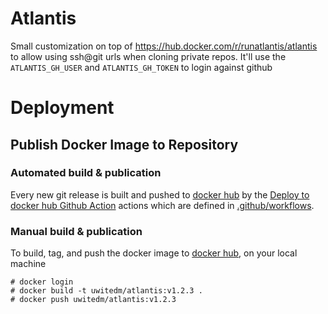 # Atlantis

Small customization on top of https://hub.docker.com/r/runatlantis/atlantis to allow using ssh@git urls when cloning private repos.
It'll use the `ATLANTIS_GH_USER` and `ATLANTIS_GH_TOKEN` to login against github

# Deployment

## Publish Docker Image to Repository
### Automated build & publication
Every new git release is built and pushed to [docker hub]( https://cloud.docker.com/u/uwitedm/repository/docker/uwitedm/atlantis) by the [Deploy to docker hub Github Action](https://github.com/uw-it-edm/atlantis/actions) actions which are defined in [.github/workflows](https://github.com/uw-it-edm/atlantis/tree/master/.github/workflows).



### Manual build & publication
To build, tag, and push the docker image to [docker hub]( https://cloud.docker.com/u/uwitedm/repository/docker/uwitedm/atlantis), on your local machine
```
# docker login 
# docker build -t uwitedm/atlantis:v1.2.3 .
# docker push uwitedm/atlantis:v1.2.3

```
